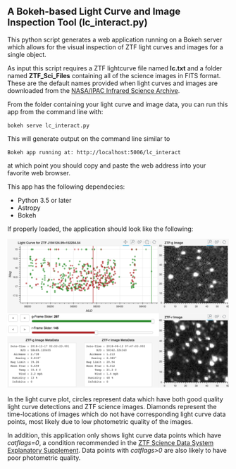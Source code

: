 ## A Bokeh-based Light Curve and Image Inspection Tool (lc_interact.py)

This python script generates a web application running on a Bokeh server which allows for the visual inspection of ZTF light curves and images for a single object.

As input this script requires a ZTF lightcurve file named **lc.txt** and a folder named **ZTF_Sci_Files** containing all of the science images in FITS format.  These are the default names provided when light curves and images are downloaded from the [NASA/IPAC Infrared Science Archive](https://irsa.ipac.caltech.edu/Missions/ztf.html). 

From the folder containing your light curve and image data, you can run this app from the command line with:

```
bokeh serve lc_interact.py
```

This will generate output on the command line similar to 

```
Bokeh app running at: http://localhost:5006/lc_interact
```

at which point you should copy and paste the web address into your favorite web browser.

This app has the following dependecies:

* Python 3.5 or later
* Astropy
* Bokeh

If properly loaded, the application should look like the following:

![Screenshot Image](./lc-screenshot.png)

In the light curve plot, circles represent data which have both good quality light curve detections and ZTF science images.  Diamonds represent the time-locations of images which do not have corresponding light curve data points, most likely due to low photometric quality of the images.

In addition, this application only shows light curve data points which have *catflags=0*, a condition recommended in the [ZTF Science Data System Explanatory Supplement](http://web.ipac.caltech.edu/staff/fmasci/ztf/ztf_pipelines_deliverables.pdf). Data points with *catflags>0* are also likely to have poor photometric quality.
